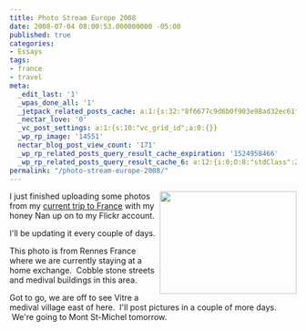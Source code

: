 ```yaml
---
title: Photo Stream Europe 2008
date: 2008-07-04 08:00:53.000000000 -05:00
published: true
categories:
- Essays
tags:
- france
- travel
meta:
  _edit_last: '1'
  _wpas_done_all: '1'
  _jetpack_related_posts_cache: a:1:{s:32:"8f6677c9d6b0f903e98ad32ec61f8deb";a:2:{s:7:"expires";i:1470550611;s:7:"payload";a:3:{i:0;a:1:{s:2:"id";i:4407;}i:1;a:1:{s:2:"id";i:4405;}i:2;a:1:{s:2:"id";i:746;}}}}
  _nectar_love: '0'
  _vc_post_settings: a:1:{s:10:"vc_grid_id";a:0:{}}
  _wp_rp_image: '14551'
  nectar_blog_post_view_count: '171'
  _wp_rp_related_posts_query_result_cache_expiration: '1524958466'
  _wp_rp_related_posts_query_result_cache_6: a:12:{i:0;O:8:"stdClass":2:{s:7:"post_id";s:4:"4407";s:5:"score";s:18:"124.36740061240502";}i:1;O:8:"stdClass":2:{s:7:"post_id";s:4:"4408";s:5:"score";s:16:"96.1340462224182";}i:2;O:8:"stdClass":2:{s:7:"post_id";s:3:"193";s:5:"score";s:16:"96.1340462224182";}i:3;O:8:"stdClass":2:{s:7:"post_id";s:4:"4410";s:5:"score";s:17:"91.38423471318707";}i:4;O:8:"stdClass":2:{s:7:"post_id";s:4:"4406";s:5:"score";s:17:"90.32571606234444";}i:5;O:8:"stdClass":2:{s:7:"post_id";s:4:"4405";s:5:"score";s:16:"89.5028789645734";}i:6;O:8:"stdClass":2:{s:7:"post_id";s:4:"4411";s:5:"score";s:16:"85.7592746107367";}i:7;O:8:"stdClass":2:{s:7:"post_id";s:4:"4404";s:5:"score";s:17:"77.74181299177201";}i:8;O:8:"stdClass":2:{s:7:"post_id";s:3:"746";s:5:"score";s:17:"57.18352021247223";}i:9;O:8:"stdClass":2:{s:7:"post_id";s:3:"788";s:5:"score";s:18:"53.545203325609165";}i:10;O:8:"stdClass":2:{s:7:"post_id";s:4:"4437";s:5:"score";s:17:"49.16605859350753";}i:11;O:8:"stdClass":2:{s:7:"post_id";s:4:"4412";s:5:"score";s:18:"47.383715249963856";}}
permalink: "/photo-stream-europe-2008/"
---
```

<img class="alignright" style="float: right;" src="{{ site.baseurl }}/posts/2008/07/2636342054_384e5140bf_m.jpg" alt="" width="240" height="180" />I just finished uploading some photos from my <a href="http://flickr.com/photos/eaglechris">current trip to France</a> with my honey Nan up on to my Flickr account.

I'll be updating it every couple of days.

This photo is from Rennes France where we are currently staying at a home exchange.  Cobble stone streets and medival buildings in this area.

Got to go, we are off to see Vitre a medival village east of here.  I'll post pictures in a couple of more days.  We're going to Mont St-Michel tomorrow.</p>
